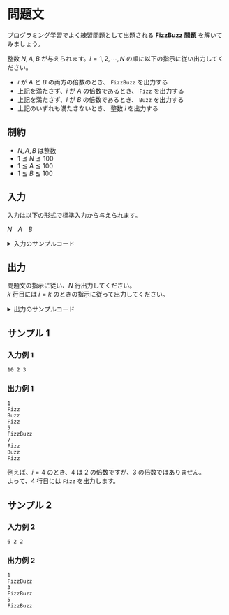 # 問題文
プログラミング学習でよく練習問題として出題される **FizzBuzz 問題** を解いてみましょう。

整数 $N, A, B$ が与えられます。$i = 1, 2, \cdots, N$ の順に以下の指示に従い出力してください。

- $i$ が $A$ と $B$ の両方の倍数のとき、 <code>FizzBuzz</code> を出力する
- 上記を満たさず、$i$ が $A$ の倍数であるとき、 <code>Fizz</code> を出力する
- 上記を満たさず、$i$ が $B$ の倍数であるとき、 <code>Buzz</code> を出力する
- 上記のいずれも満たさないとき、 整数 $i$ を出力する

## 制約
- $N, A, B$ は整数
- $1 \leqq N \leqq 100$
- $1 \leqq A \leqq 100$
- $1 \leqq B \leqq 100$

## 入力
入力は以下の形式で標準入力から与えられます。

$N$&emsp;$A$&emsp;$B$

<details>
<summary>入力のサンプルコード</summary>
<div>
与えられる入力を受け取るコードの一例です。

```py
N, A, B = map(int, input().split())
# ここからコードを入力してください。

```

```java
import java.util.Scanner;

public class Main {
    public static void main(String[] args) {
        Scanner sc = new Scanner(System.in);

        int N = sc.nextInt();
        int A = sc.nextInt();
        int B = sc.nextInt();

        /* ここからコードを入力してください。 */
    }
}
```

```cpp
#include <bits/stdc++.h>

using namespace std;

int main() {
    int N, A, B;
    cin >> N >> A >> B;

    /* ここからコードを入力してください。 */
}
```
</div>
</details>

## 出力
問題文の指示に従い、$N$ 行出力してください。  
$k$ 行目には $i = k$ のときの指示に従って出力してください。

<details>
<summary>出力のサンプルコード</summary>
<div>

以下のように出力するコードの一例です。

```
Fizz
Buzz
1
```

```py
print("Fizz")
print("Buzz")
print(1)

```

```java
import java.util.Scanner;

public class Main {
    public static void main(String[] args) {
        System.out.println("Fizz");
        System.out.println("Buzz");
        System.out.println(1);
    }
}
```

```cpp
#include <bits/stdc++.h>

using namespace std;

int main() {
    cout << "Fizz" << endl;
    cout << "Buzz" << endl;
    cout << 1 << endl;
}
```
</div>
</details>

## サンプル 1
### 入力例 1
```
10 2 3
```

### 出力例 1
```
1
Fizz
Buzz
Fizz
5
FizzBuzz
7
Fizz
Buzz
Fizz
```

例えば、$i = 4$ のとき、$4$ は $2$ の倍数ですが、$3$ の倍数ではありません。  
よって、$4$ 行目には <code>Fizz</code> を出力します。

## サンプル 2
### 入力例 2
```
6 2 2
```

### 出力例 2
```
1
FizzBuzz
3
FizzBuzz
5
FizzBuzz
```
